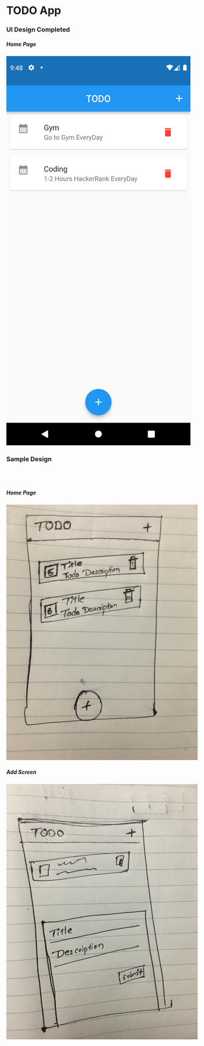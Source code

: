 <h1>TODO App</h1>
<h3> UI Design Completed</h3>
<h5><i>Home Page</i></h5>
<img src="UI_design" alt="homepage_image">
<h3>Sample Design</h3><br><br>
<h5><i>Home Page</i></h5>
<img src="homepage.jpg" alt="homepage_image">
<h5><i>Add Screen</i></h5>
<img src="todo_add_screen.jpg" alt="add screen">